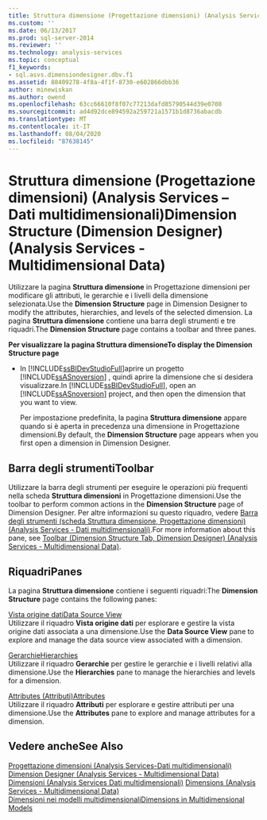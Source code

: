 ```yaml
---
title: Struttura dimensione (Progettazione dimensioni) (Analysis Services-Dati multidimensionali) | Microsoft Docs
ms.custom: ''
ms.date: 06/13/2017
ms.prod: sql-server-2014
ms.reviewer: ''
ms.technology: analysis-services
ms.topic: conceptual
f1_keywords:
- sql.asvs.dimensiondesigner.dbv.f1
ms.assetid: 88409278-4f8a-4f1f-8730-e602866dbb36
author: minewiskan
ms.author: owend
ms.openlocfilehash: 63cc66610f8f07c77213dafd85790544d39e0708
ms.sourcegitcommit: ad4d92dce894592a259721a1571b1d8736abacdb
ms.translationtype: MT
ms.contentlocale: it-IT
ms.lasthandoff: 08/04/2020
ms.locfileid: "87638145"
---
```

# <a name="dimension-structure-dimension-designer-analysis-services---multidimensional-data"></a><span data-ttu-id="8fc4c-102">Struttura dimensione (Progettazione dimensioni) (Analysis Services – Dati multidimensionali)</span><span class="sxs-lookup"><span data-stu-id="8fc4c-102">Dimension Structure (Dimension Designer) (Analysis Services - Multidimensional Data)</span></span>
  <span data-ttu-id="8fc4c-103">Utilizzare la pagina **Struttura dimensione** in Progettazione dimensioni per modificare gli attributi, le gerarchie e i livelli della dimensione selezionata.</span><span class="sxs-lookup"><span data-stu-id="8fc4c-103">Use the **Dimension Structure** page in Dimension Designer to modify the attributes, hierarchies, and levels of the selected dimension.</span></span> <span data-ttu-id="8fc4c-104">La pagina **Struttura dimensione** contiene una barra degli strumenti e tre riquadri.</span><span class="sxs-lookup"><span data-stu-id="8fc4c-104">The **Dimension Structure** page contains a toolbar and three panes.</span></span>  
  
 <span data-ttu-id="8fc4c-105">**Per visualizzare la pagina Struttura dimensione**</span><span class="sxs-lookup"><span data-stu-id="8fc4c-105">**To display the Dimension Structure page**</span></span>  
  
-   <span data-ttu-id="8fc4c-106">In [!INCLUDE[ssBIDevStudioFull](../includes/ssbidevstudiofull-md.md)]aprire un progetto [!INCLUDE[ssASnoversion](../includes/ssasnoversion-md.md)] , quindi aprire la dimensione che si desidera visualizzare.</span><span class="sxs-lookup"><span data-stu-id="8fc4c-106">In [!INCLUDE[ssBIDevStudioFull](../includes/ssbidevstudiofull-md.md)], open an [!INCLUDE[ssASnoversion](../includes/ssasnoversion-md.md)] project, and then open the dimension that you want to view.</span></span>  
  
     <span data-ttu-id="8fc4c-107">Per impostazione predefinita, la pagina **Struttura dimensione** appare quando si è aperta in precedenza una dimensione in Progettazione dimensioni.</span><span class="sxs-lookup"><span data-stu-id="8fc4c-107">By default, the **Dimension Structure** page appears when you first open a dimension in Dimension Designer.</span></span>  
  
## <a name="toolbar"></a><span data-ttu-id="8fc4c-108">Barra degli strumenti</span><span class="sxs-lookup"><span data-stu-id="8fc4c-108">Toolbar</span></span>  
 <span data-ttu-id="8fc4c-109">Utilizzare la barra degli strumenti per eseguire le operazioni più frequenti nella scheda **Struttura dimensioni** in Progettazione dimensioni.</span><span class="sxs-lookup"><span data-stu-id="8fc4c-109">Use the toolbar to perform common actions in the **Dimension Structure** page of Dimension Designer.</span></span> <span data-ttu-id="8fc4c-110">Per altre informazioni su questo riquadro, vedere [Barra degli strumenti &#40;scheda Struttura dimensione, Progettazione dimensioni&#41; &#40;Analysis Services - Dati multidimensionali&#41;](toolbar-dimension-structure-designer-analysis-services-multidimensional-data.md).</span><span class="sxs-lookup"><span data-stu-id="8fc4c-110">For more information about this pane, see [Toolbar &#40;Dimension Structure Tab, Dimension Designer&#41; &#40;Analysis Services - Multidimensional Data&#41;](toolbar-dimension-structure-designer-analysis-services-multidimensional-data.md).</span></span>  
  
## <a name="panes"></a><span data-ttu-id="8fc4c-111">Riquadri</span><span class="sxs-lookup"><span data-stu-id="8fc4c-111">Panes</span></span>  
 <span data-ttu-id="8fc4c-112">La pagina **Struttura dimensione** contiene i seguenti riquadri:</span><span class="sxs-lookup"><span data-stu-id="8fc4c-112">The **Dimension Structure** page contains the following panes:</span></span>  
  
 [<span data-ttu-id="8fc4c-113">Vista origine dati</span><span class="sxs-lookup"><span data-stu-id="8fc4c-113">Data Source View</span></span>](datasource-view-dimension-designer-analysis-services-multidimensional-data.md)  
 <span data-ttu-id="8fc4c-114">Utilizzare il riquadro **Vista origine dati** per esplorare e gestire la vista origine dati associata a una dimensione.</span><span class="sxs-lookup"><span data-stu-id="8fc4c-114">Use the **Data Source View** pane to explore and manage the data source view associated with a dimension.</span></span>  
  
 [<span data-ttu-id="8fc4c-115">Gerarchie</span><span class="sxs-lookup"><span data-stu-id="8fc4c-115">Hierarchies</span></span>](hierarchies-dimension-designer-analysis-services-multidimensional-data.md)  
 <span data-ttu-id="8fc4c-116">Utilizzare il riquadro **Gerarchie** per gestire le gerarchie e i livelli relativi alla dimensione.</span><span class="sxs-lookup"><span data-stu-id="8fc4c-116">Use the **Hierarchies** pane to manage the hierarchies and levels for a dimension.</span></span>  
  
 [<span data-ttu-id="8fc4c-117">Attributes (Attributi)</span><span class="sxs-lookup"><span data-stu-id="8fc4c-117">Attributes</span></span>](attributes-dimension-designer-analysis-services-multidimensional-data.md)  
 <span data-ttu-id="8fc4c-118">Utilizzare il riquadro **Attributi** per esplorare e gestire attributi per una dimensione.</span><span class="sxs-lookup"><span data-stu-id="8fc4c-118">Use the **Attributes** pane to explore and manage attributes for a dimension.</span></span>  
  
## <a name="see-also"></a><span data-ttu-id="8fc4c-119">Vedere anche</span><span class="sxs-lookup"><span data-stu-id="8fc4c-119">See Also</span></span>  
 <span data-ttu-id="8fc4c-120">[Progettazione dimensioni &#40;Analysis Services-Dati multidimensionali&#41;](dimension-designer-analysis-services-multidimensional-data.md) </span><span class="sxs-lookup"><span data-stu-id="8fc4c-120">[Dimension Designer &#40;Analysis Services - Multidimensional Data&#41;](dimension-designer-analysis-services-multidimensional-data.md) </span></span>  
 <span data-ttu-id="8fc4c-121">[Dimensioni &#40;Analysis Services Dati multidimensionali&#41;](multidimensional-models-olap-logical-dimension-objects/dimensions-analysis-services-multidimensional-data.md) </span><span class="sxs-lookup"><span data-stu-id="8fc4c-121">[Dimensions &#40;Analysis Services - Multidimensional Data&#41;](multidimensional-models-olap-logical-dimension-objects/dimensions-analysis-services-multidimensional-data.md) </span></span>  
 [<span data-ttu-id="8fc4c-122">Dimensioni nei modelli multidimensionali</span><span class="sxs-lookup"><span data-stu-id="8fc4c-122">Dimensions in Multidimensional Models</span></span>](multidimensional-models/dimensions-in-multidimensional-models.md)  
  
  
